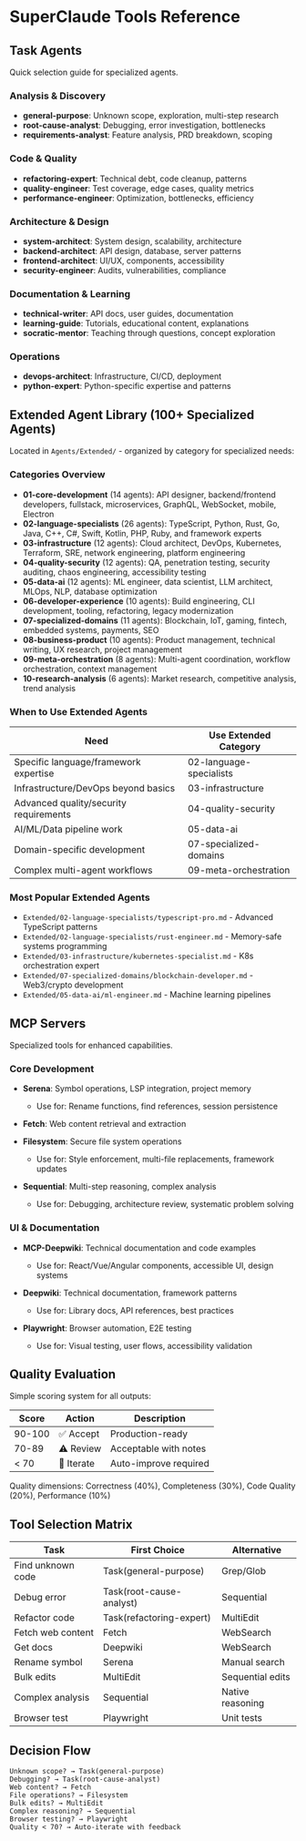 # SuperClaude Tools Reference

## Task Agents
Quick selection guide for specialized agents.

### Analysis & Discovery
- **general-purpose**: Unknown scope, exploration, multi-step research
- **root-cause-analyst**: Debugging, error investigation, bottlenecks
- **requirements-analyst**: Feature analysis, PRD breakdown, scoping

### Code & Quality
- **refactoring-expert**: Technical debt, code cleanup, patterns
- **quality-engineer**: Test coverage, edge cases, quality metrics
- **performance-engineer**: Optimization, bottlenecks, efficiency

### Architecture & Design
- **system-architect**: System design, scalability, architecture
- **backend-architect**: API design, database, server patterns
- **frontend-architect**: UI/UX, components, accessibility
- **security-engineer**: Audits, vulnerabilities, compliance

### Documentation & Learning
- **technical-writer**: API docs, user guides, documentation
- **learning-guide**: Tutorials, educational content, explanations
- **socratic-mentor**: Teaching through questions, concept exploration

### Operations
- **devops-architect**: Infrastructure, CI/CD, deployment
- **python-expert**: Python-specific expertise and patterns

## Extended Agent Library (100+ Specialized Agents)

Located in `Agents/Extended/` - organized by category for specialized needs:

### Categories Overview
- **01-core-development** (14 agents): API designer, backend/frontend developers, fullstack, microservices, GraphQL, WebSocket, mobile, Electron
- **02-language-specialists** (26 agents): TypeScript, Python, Rust, Go, Java, C++, C#, Swift, Kotlin, PHP, Ruby, and framework experts
- **03-infrastructure** (12 agents): Cloud architect, DevOps, Kubernetes, Terraform, SRE, network engineering, platform engineering
- **04-quality-security** (12 agents): QA, penetration testing, security auditing, chaos engineering, accessibility testing
- **05-data-ai** (12 agents): ML engineer, data scientist, LLM architect, MLOps, NLP, database optimization
- **06-developer-experience** (10 agents): Build engineering, CLI development, tooling, refactoring, legacy modernization
- **07-specialized-domains** (11 agents): Blockchain, IoT, gaming, fintech, embedded systems, payments, SEO
- **08-business-product** (10 agents): Product management, technical writing, UX research, project management
- **09-meta-orchestration** (8 agents): Multi-agent coordination, workflow orchestration, context management
- **10-research-analysis** (6 agents): Market research, competitive analysis, trend analysis

### When to Use Extended Agents
| Need | Use Extended Category |
|------|----------------------|
| Specific language/framework expertise | 02-language-specialists |
| Infrastructure/DevOps beyond basics | 03-infrastructure |
| Advanced quality/security requirements | 04-quality-security |
| AI/ML/Data pipeline work | 05-data-ai |
| Domain-specific development | 07-specialized-domains |
| Complex multi-agent workflows | 09-meta-orchestration |

### Most Popular Extended Agents
- `Extended/02-language-specialists/typescript-pro.md` - Advanced TypeScript patterns
- `Extended/02-language-specialists/rust-engineer.md` - Memory-safe systems programming  
- `Extended/03-infrastructure/kubernetes-specialist.md` - K8s orchestration expert
- `Extended/07-specialized-domains/blockchain-developer.md` - Web3/crypto development
- `Extended/05-data-ai/ml-engineer.md` - Machine learning pipelines

## MCP Servers
Specialized tools for enhanced capabilities.

### Core Development
- **Serena**: Symbol operations, LSP integration, project memory
  - Use for: Rename functions, find references, session persistence
  
- **Fetch**: Web content retrieval and extraction
- **Filesystem**: Secure file system operations
  - Use for: Style enforcement, multi-file replacements, framework updates

- **Sequential**: Multi-step reasoning, complex analysis
  - Use for: Debugging, architecture review, systematic problem solving

### UI & Documentation  
- **MCP-Deepwiki**: Technical documentation and code examples
  - Use for: React/Vue/Angular components, accessible UI, design systems

- **Deepwiki**: Technical documentation, framework patterns
  - Use for: Library docs, API references, best practices

- **Playwright**: Browser automation, E2E testing
  - Use for: Visual testing, user flows, accessibility validation

## Quality Evaluation
Simple scoring system for all outputs:

| Score | Action | Description |
|-------|--------|-------------|
| 90-100 | ✅ Accept | Production-ready |
| 70-89 | ⚠️ Review | Acceptable with notes |
| < 70 | 🔄 Iterate | Auto-improve required |

Quality dimensions: Correctness (40%), Completeness (30%), Code Quality (20%), Performance (10%)

## Tool Selection Matrix

| Task | First Choice | Alternative |
|------|-------------|-------------|
| Find unknown code | Task(general-purpose) | Grep/Glob |
| Debug error | Task(root-cause-analyst) | Sequential |
| Refactor code | Task(refactoring-expert) | MultiEdit |
| Fetch web content | Fetch | WebSearch |
| Get docs | Deepwiki | WebSearch |
| Rename symbol | Serena | Manual search |
| Bulk edits | MultiEdit | Sequential edits |
| Complex analysis | Sequential | Native reasoning |
| Browser test | Playwright | Unit tests |

## Decision Flow
```
Unknown scope? → Task(general-purpose)
Debugging? → Task(root-cause-analyst)
Web content? → Fetch
File operations? → Filesystem
Bulk edits? → MultiEdit
Complex reasoning? → Sequential
Browser testing? → Playwright
Quality < 70? → Auto-iterate with feedback
```